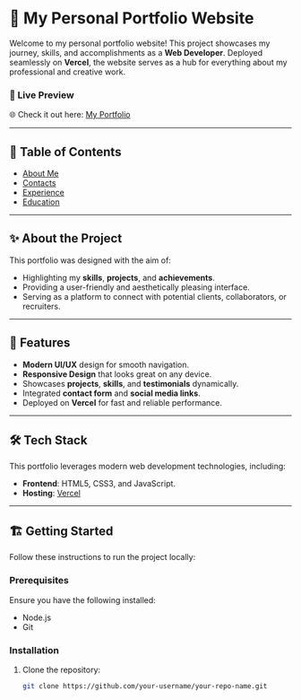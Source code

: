 # 🌟 My Personal Portfolio Website

Welcome to my personal portfolio website! This project showcases my journey, skills, and accomplishments as a **Web Developer**. Deployed seamlessly on **Vercel**, the website serves as a hub for everything about my professional and creative work.

### 🚀 Live Preview  
🌐 Check it out here: [My Portfolio](afl-2-derick-norlan.vercel.app)

---

## 📖 Table of Contents
- [About Me](#-about-me)
- [Contacts](#-contact)
- [Experience](#-experience)
- [Education](#-education)

---

## ✨ About the Project

This portfolio was designed with the aim of:
- Highlighting my **skills**, **projects**, and **achievements**.
- Providing a user-friendly and aesthetically pleasing interface.
- Serving as a platform to connect with potential clients, collaborators, or recruiters.

---

## 🎯 Features

- **Modern UI/UX** design for smooth navigation.
- **Responsive Design** that looks great on any device.
- Showcases **projects**, **skills**, and **testimonials** dynamically.
- Integrated **contact form** and **social media links**.
- Deployed on **Vercel** for fast and reliable performance.

---

## 🛠️ Tech Stack

This portfolio leverages modern web development technologies, including:

- **Frontend**: HTML5, CSS3, and JavaScript.
- **Hosting**: [Vercel](https://vercel.com/)

---

## 🏗️ Getting Started

Follow these instructions to run the project locally:

### Prerequisites
Ensure you have the following installed:
- Node.js
- Git

### Installation

1. Clone the repository:
   ```bash
   git clone https://github.com/your-username/your-repo-name.git
